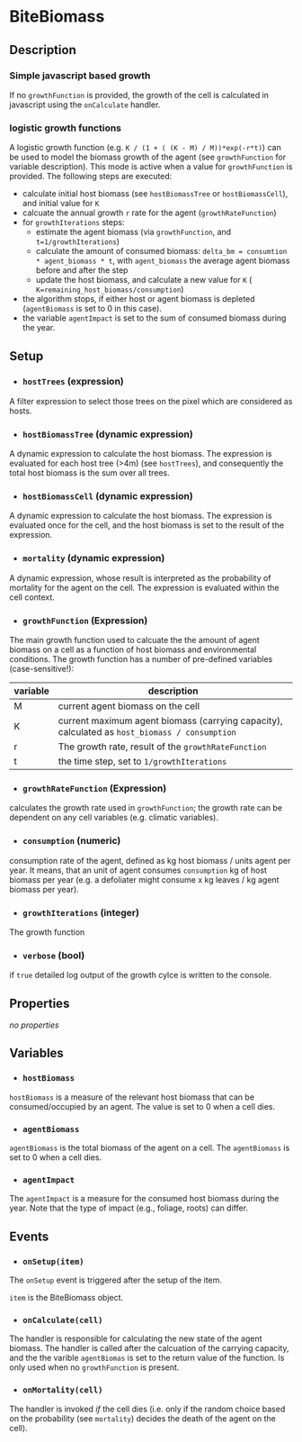# BiteBiomass


## Description

### Simple javascript based growth

If no `growthFunction` is provided, the growth of the cell is calculated in javascript using the `onCalculate` handler.

### logistic growth functions

A logistic growth function (e.g. `K / (1 + ( (K - M) / M))*exp(-r*t)`) can be used to model the biomass growth of the agent (see `growthFunction` for variable description). This mode is active when a value for `growthFunction` is provided.
The following steps are executed:

* calculate initial host biomass (see `hostBiomassTree` or `hostBiomassCell`), and initial value for `K`
* calcuate the annual growth `r` rate for the agent (`growthRateFunction`)
* for `growthIterations` steps:
  * estimate the agent biomass (via `growthFunction`,  and `t=1/growthIterations`)
  * calculate the amount of consumed biomass: `delta_bm = consumtion * agent_biomass * t`, with `agent_biomass` the average 
    agent biomass before and after the step
  * update the host biomass, and calculate a new value for `K` ( `K=remaining_host_biomass/consumption`)
* the algorithm stops, if either host or agent biomass is depleted (`agentBiomass` is set to 0 in this case).
* the variable `agentImpact` is set to the sum of consumed biomass during the year.


## Setup

* ### `hostTrees` (expression)
A filter expression to select those trees on the pixel which are considered as hosts.

* ### `hostBiomassTree` (dynamic expression)
A dynamic expression to calculate the host biomass. The expression is evaluated for each host tree (>4m) (see `hostTrees`), 
and consequently the total host biomass is the sum over all trees. 

* ### `hostBiomassCell` (dynamic expression)
A dynamic expression to calculate the host biomass. The expression is evaluated once for the cell,
and the host biomass is set to the result of the expression.

* ### `mortality` (dynamic expression)
A dynamic expression, whose result is interpreted as the probability of mortality for the agent on the cell.
The expression is evaluated within the cell context.

* ### `growthFunction` (Expression)
The main growth function used to calcuate the the amount of agent biomass on a cell as a function of host biomass and environmental
conditions. The growth function has a number of pre-defined variables (case-sensitive!):

variable | description 
----------| ----------
M | current agent biomass on the cell
K | current maximum agent biomass (carrying capacity), calculated as `host_biomass / consumption` 
r | The growth rate, result of the `growthRateFunction`
t | the time step, set to `1/growthIterations`


* ### `growthRateFunction` (Expression)
calculates the growth rate used in `growthFunction`; the growth rate can be dependent on any cell variables (e.g. climatic variables).

* ### `consumption` (numeric)
 consumption rate of the agent, defined as kg host biomass / units agent per year. It means, that an unit of agent
 consumes `consumption` kg of host biomass per year (e.g. a defoliater might consume x kg leaves / kg agent biomass per year).

* ### `growthIterations` (integer)
The growth function 

* ### `verbose` (bool)
if `true` detailed log output of the growth cylce is written to the console.
## Properties

*no properties*

## Variables

* ### `hostBiomass` 
`hostBiomass` is a measure of the relevant host biomass that can be consumed/occupied by an agent. 
The value is set to 0 when a cell dies.

* ### `agentBiomass` 
`agentBiomass` is the total biomass of the agent on a cell. The `agentBiomass` is set to 0 when
a cell dies.

* ### `agentImpact`
The `agentImpact` is a measure for the consumed host biomass during the year. Note that the type
of impact (e.g., foliage, roots) can differ.


## Events

* ### `onSetup(item)` 
The `onSetup` event is triggered after the setup of the item. 

`item` is the BiteBiomass object.

* ### `onCalculate(cell)` 
The handler is responsible for calculating the new state of the agent biomass. The handler is called
after the calcuation of the carrying capacity, and the the varible `agentBiomas` is set to the return value
of the function. Is only used when no `growthFunction` is present.


* ### `onMortality(cell)` 
The handler is invoked *if* the cell dies (i.e. only if the random choice based on the probability (see `mortality`)
decides the death of the agent on the cell).



